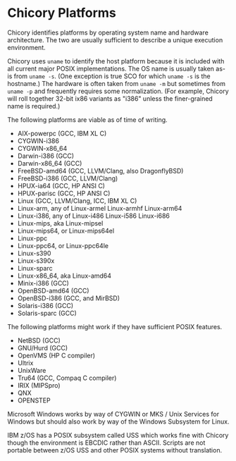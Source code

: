 # Chicory Platforms

Chicory identifies platforms by operating system name
and hardware architecture. The two are usually sufficient
to describe a unique execution environment.

Chicory uses `uname` to identify the host platform
because it is included with all current major POSIX implementations.
The OS name is usually taken as-is from `uname -s`. (One exception
is true SCO for which `uname -s` is the hostname.) The hardware is
often taken from `uname -m` but sometimes from `uname -p` and
frequently requires some normalization. (For example, Chicory will
roll together 32-bit ix86 variants as "i386" unless the finer-grained
name is required.)

The following platforms are viable as of time of writing.

* AIX-powerpc (GCC, IBM XL C)
* CYGWIN-i386
* CYGWIN-x86_64
* Darwin-i386 (GCC)
* Darwin-x86_64 (GCC)
* FreeBSD-amd64 (GCC, LLVM/Clang, also DragonflyBSD)
* FreeBSD-i386 (GCC, LLVM/Clang)
* HPUX-ia64 (GCC, HP ANSI C)
* HPUX-parisc (GCC, HP ANSI C)
* Linux (GCC, LLVM/Clang, ICC, IBM XL C)
* Linux-arm, any of Linux-armel Linux-armhf Linux-arm64
* Linux-i386, any of Linux-i486 Linux-i586 Linux-i686
* Linux-mips, aka Linux-mipsel
* Linux-mips64, or Linux-mips64el
* Linux-ppc
* Linux-ppc64, or Linux-ppc64le
* Linux-s390
* Linux-s390x
* Linux-sparc
* Linux-x86_64, aka Linux-amd64
* Minix-i386 (GCC)
* OpenBSD-amd64 (GCC)
* OpenBSD-i386 (GCC, and MirBSD)
* Solaris-i386 (GCC)
* Solaris-sparc (GCC)

The following platforms might work if they have sufficient POSIX features.

* NetBSD (GCC)
* GNU/Hurd (GCC)
* OpenVMS (HP C compiler)
* Ultrix
* UnixWare
* Tru64 (GCC, Compaq C compiler)
* IRIX (MIPSpro)
* QNX
* OPENSTEP
        
Microsoft Windows works by way of CYGWIN or MKS / Unix Services for Windows
but should also work by way of the Windows Subsystem for Linux.

IBM z/OS has a POSIX subsystem called USS which works fine with Chicory
though the environment is EBCDIC rather than ASCII. Scripts are not
portable between z/OS USS and other POSIX systems without translation.


